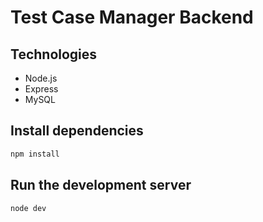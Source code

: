 # Test Case Manager Backend

## Technologies

- Node.js
- Express
- MySQL

## Install dependencies

```bash
npm install
```

## Run the development server

```bash
node dev
```
